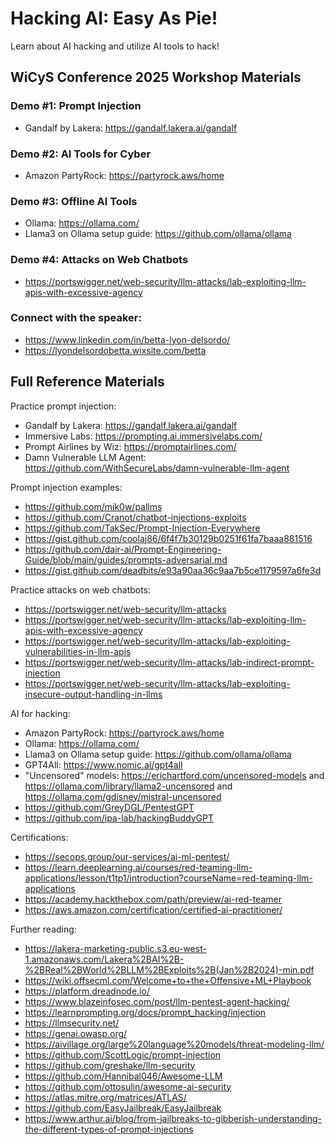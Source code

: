 # Hacking AI: Easy As Pie!
Learn about AI hacking and utilize AI tools to hack!

## WiCyS Conference 2025 Workshop Materials

### Demo #1: Prompt Injection
- Gandalf by Lakera: https://gandalf.lakera.ai/gandalf

### Demo #2: AI Tools for Cyber
- Amazon PartyRock: https://partyrock.aws/home

### Demo #3: Offline AI Tools
- Ollama: https://ollama.com/
- Llama3 on Ollama setup guide: https://github.com/ollama/ollama

### Demo #4: Attacks on Web Chatbots
- https://portswigger.net/web-security/llm-attacks/lab-exploiting-llm-apis-with-excessive-agency

### Connect with the speaker:
- https://www.linkedin.com/in/betta-lyon-delsordo/
- https://lyondelsordobetta.wixsite.com/betta

## Full Reference Materials

Practice prompt injection:
- Gandalf by Lakera: https://gandalf.lakera.ai/gandalf
- Immersive Labs: https://prompting.ai.immersivelabs.com/ 
- Prompt Airlines by Wiz: https://promptairlines.com/
- Damn Vulnerable LLM Agent: https://github.com/WithSecureLabs/damn-vulnerable-llm-agent 

Prompt injection examples:
- https://github.com/mik0w/pallms
- https://github.com/Cranot/chatbot-injections-exploits
- https://github.com/TakSec/Prompt-Injection-Everywhere
- https://gist.github.com/coolaj86/6f4f7b30129b0251f61fa7baaa881516
- https://github.com/dair-ai/Prompt-Engineering-Guide/blob/main/guides/prompts-adversarial.md
- https://gist.github.com/deadbits/e93a90aa36c9aa7b5ce1179597a6fe3d

Practice attacks on web chatbots:
- https://portswigger.net/web-security/llm-attacks
- https://portswigger.net/web-security/llm-attacks/lab-exploiting-llm-apis-with-excessive-agency
- https://portswigger.net/web-security/llm-attacks/lab-exploiting-vulnerabilities-in-llm-apis
- https://portswigger.net/web-security/llm-attacks/lab-indirect-prompt-injection
- https://portswigger.net/web-security/llm-attacks/lab-exploiting-insecure-output-handling-in-llms 

AI for hacking:
- Amazon PartyRock: https://partyrock.aws/home
- Ollama: https://ollama.com/
- Llama3 on Ollama setup guide: https://github.com/ollama/ollama
- GPT4All: https://www.nomic.ai/gpt4all
- "Uncensored" models: https://erichartford.com/uncensored-models and https://ollama.com/library/llama2-uncensored and https://ollama.com/gdisney/mistral-uncensored
- https://github.com/GreyDGL/PentestGPT
- https://github.com/ipa-lab/hackingBuddyGPT

Certifications:
- https://secops.group/our-services/ai-ml-pentest/
- https://learn.deeplearning.ai/courses/red-teaming-llm-applications/lesson/t1tp1/introduction?courseName=red-teaming-llm-applications
- https://academy.hackthebox.com/path/preview/ai-red-teamer
- https://aws.amazon.com/certification/certified-ai-practitioner/

Further reading:
- https://lakera-marketing-public.s3.eu-west-1.amazonaws.com/Lakera%2BAI%2B-%2BReal%2BWorld%2BLLM%2BExploits%2B(Jan%2B2024)-min.pdf
- https://wiki.offsecml.com/Welcome+to+the+Offensive+ML+Playbook
- https://platform.dreadnode.io/
- https://www.blazeinfosec.com/post/llm-pentest-agent-hacking/
- https://learnprompting.org/docs/prompt_hacking/injection
- https://llmsecurity.net/
- https://genai.owasp.org/
- https://aivillage.org/large%20language%20models/threat-modeling-llm/
- https://github.com/ScottLogic/prompt-injection
- https://github.com/greshake/llm-security
- https://github.com/Hannibal046/Awesome-LLM
- https://github.com/ottosulin/awesome-ai-security
- https://atlas.mitre.org/matrices/ATLAS/
- https://github.com/EasyJailbreak/EasyJailbreak
- https://www.arthur.ai/blog/from-jailbreaks-to-gibberish-understanding-the-different-types-of-prompt-injections



